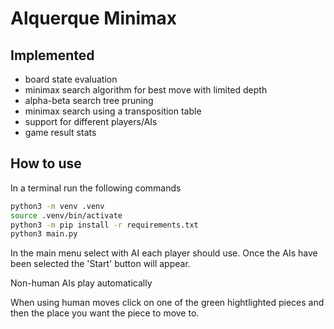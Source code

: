 # Alquerque Minimax

## Implemented

- board state evaluation
- minimax search algorithm for best move with limited depth
- alpha-beta search tree pruning
- minimax search using a transposition table
- support for different players/AIs
- game result stats

## How to use
In a terminal run the following commands
``` bash
python3 -m venv .venv
source .venv/bin/activate
python3 -m pip install -r requirements.txt
python3 main.py
```

In the main menu select with AI each player should use.
Once the AIs have been selected the 'Start' button will appear.

Non-human AIs play automatically

When using human moves click on one of the green hightlighted pieces and then the place you want the piece to move to.
